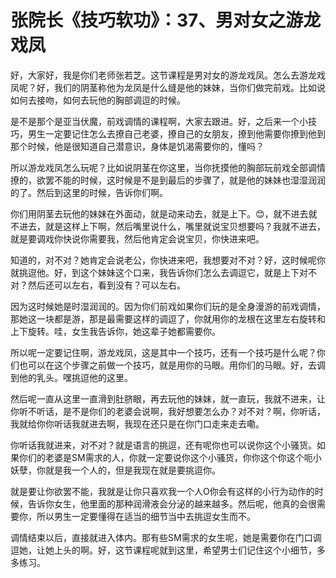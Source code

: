 # 张院长《技巧软功》：37、男对女之游龙戏凤

好，大家好，我是你们老师张若芝。这节课程是男对女的游龙戏凤。怎么去游龙戏凤呢？好，我们的阴茎称他为龙凤是什么缝是他的妹妹，当你们做完前戏。比如说如何去接吻，如何去玩他的胸部调逗的时候。

是不是那个是亚当伏魔，前戏调情的课程啊，大家去跟进。好，之后来一个小技巧，男生一定要记住怎么去撩自己老婆，撩自己的女朋友，撩到他需要你撩到他到那个时候，他是很知道自己潜意识，身体是饥渴需要你的，懂吗？

所以游龙戏凤怎么玩呢？比如说阴茎在你这里，当你抚摸他的胸部玩前戏全部调情撩的，欲罢不能的时候，这时候是不是到最后的步骤了，就是他的妹妹也湿湿润润的了。然后到这里的时候，告诉你们啊。

你们用阴茎去玩他的妹妹在外面动，就是动来动去，就是上下。😊，就不进去就不进去，就是这样上下啊，然后嘴里说什么，嘴里就说宝贝想要吗？我就不进去，就是要调戏你快说你需要我，然后他肯定会说宝贝，你快进来吧。

知道的，对不对？她肯定会说老公，你快进来吧，我想要对不对？好，这时候呢你就挑逗他。好，到这个妹妹这个口来，我告诉你们怎么去调逗它，就是上下对不对？然后还可以左右，看到没有？可以左右。

因为这时候她是时湿润润的。因为你们前戏如果你们玩的是全身漫游的前戏调情，那她这一块都是游，那是最需要这样的调逗了，你就用你的龙根在这里左右旋转和上下旋转。哇，女生我告诉你，她这辈子她都需要你。

所以呢一定要记住啊，游龙戏凤，这是其中一个技巧，还有一个技巧是什么呢？你们也可以在这个步骤之前做一个技巧，就是用你的马眼。用你们的马眼。好，去调到他的乳头。嘿挑逗他的这里。

然后呢一直从这里一直滑到肚脐眼，再去玩他的妹妹，就一直玩，我就不进来，让你听不听话，是不是你们的老婆会说啊，我好想要怎么办？对不对？啊，你听话，我就给你你听话我就进去啊，我现在还只是在你门口走来走去嘞。

你听话我就进来，对不对？就是语言的挑逗，还有呢你也可以说你这个小骚货。如果你们的老婆是SM需求的人，你就一定要说你这个小骚货，你你这个你这个呃小妖孽，你就是我一个人的，但是我现在就是要挑逗你。

就是要让你欲罢不能，我就是让你只喜欢我一个人O你会有这样的小行为动作的时候，告诉你女生，他里面的那种润滑液会分泌的越来越多。然后呢，他真的会很需要你，所以男生一定要懂得在适当的细节当中去挑逗女生而不。

调情结束以后，直接就进入体内。那有些SM需求的女生呢，她是需要你在门口调逗她，让她上头的啊。好，这节课程呢就到这里，希望男士们记住这个小细节，多多练习。

